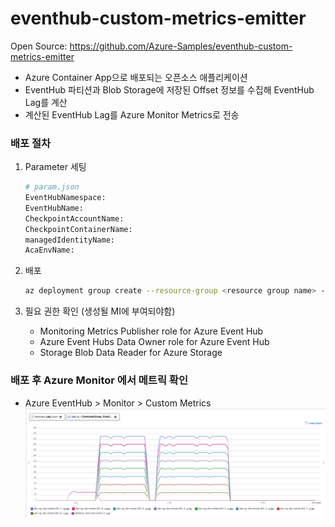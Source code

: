 # eventhub-custom-metrics-emitter
Open Source: https://github.com/Azure-Samples/eventhub-custom-metrics-emitter
- Azure Container App으로 배포되는 오픈소스 애플리케이션
- EventHub 파티션과 Blob Storage에 저장된 Offset 정보를 수집해 EventHub Lag를 계산
- 계산된 EventHub Lag를 Azure Monitor Metrics로 전송


### 배포 절차
1. Parameter 세팅

    ```bash
    # param.json
    EventHubNamespace: 
    EventHubName:
    CheckpointAccountName:
    CheckpointContainerName:
    managedIdentityName:
    AcaEnvName:
    ```

2. 배포

    ```bash
    az deployment group create --resource-group <resource group name> --template-file main.bicep --parameters @param.json
    ```
3. 필요 권한 확인 (생성될 MI에 부여되야함)
    - Monitoring Metrics Publisher role for Azure Event Hub
    - Azure Event Hubs Data Owner role for Azure Event Hub
    - Storage Blob Data Reader for Azure Storage

### 배포 후 Azure Monitor 에서 메트릭 확인
- Azure EventHub > Monitor > Custom Metrics
![](../diagram/monitor_lag.png)